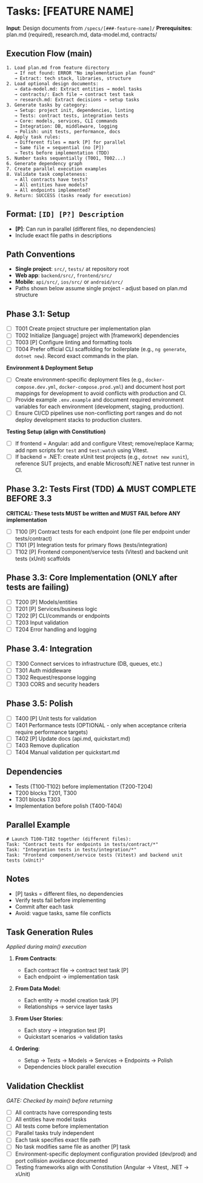 # Tasks: [FEATURE NAME]

**Input**: Design documents from `/specs/[###-feature-name]/`
**Prerequisites**: plan.md (required), research.md, data-model.md, contracts/

## Execution Flow (main)
```
1. Load plan.md from feature directory
   → If not found: ERROR "No implementation plan found"
   → Extract: tech stack, libraries, structure
2. Load optional design documents:
   → data-model.md: Extract entities → model tasks
   → contracts/: Each file → contract test task
   → research.md: Extract decisions → setup tasks
3. Generate tasks by category:
   → Setup: project init, dependencies, linting
   → Tests: contract tests, integration tests
   → Core: models, services, CLI commands
   → Integration: DB, middleware, logging
   → Polish: unit tests, performance, docs
4. Apply task rules:
   → Different files = mark [P] for parallel
   → Same file = sequential (no [P])
   → Tests before implementation (TDD)
5. Number tasks sequentially (T001, T002...)
6. Generate dependency graph
7. Create parallel execution examples
8. Validate task completeness:
   → All contracts have tests?
   → All entities have models?
   → All endpoints implemented?
9. Return: SUCCESS (tasks ready for execution)
```

## Format: `[ID] [P?] Description`
- **[P]**: Can run in parallel (different files, no dependencies)
- Include exact file paths in descriptions

## Path Conventions
- **Single project**: `src/`, `tests/` at repository root
- **Web app**: `backend/src/`, `frontend/src/`
- **Mobile**: `api/src/`, `ios/src/` or `android/src/`
- Paths shown below assume single project - adjust based on plan.md structure

## Phase 3.1: Setup
- [ ] T001 Create project structure per implementation plan
- [ ] T002 Initialize [language] project with [framework] dependencies
- [ ] T003 [P] Configure linting and formatting tools
- [ ] T004 Prefer official CLI scaffolding for boilerplate (e.g., `ng generate`, `dotnet new`). Record exact commands in the plan.

**Environment & Deployment Setup**
- [ ] Create environment-specific deployment files (e.g., `docker-compose.dev.yml`,
      `docker-compose.prod.yml`) and document host port mappings for development to
      avoid conflicts with production and CI.
- [ ] Provide example `.env.example` and document required environment variables for
      each environment (development, staging, production).
- [ ] Ensure CI/CD pipelines use non-conflicting port ranges and do not deploy
      development stacks to production clusters.

**Testing Setup (align with Constitution)**
- [ ] If frontend = Angular: add and configure Vitest; remove/replace Karma; add npm scripts for `test` and `test:watch` using Vitest.
- [ ] If backend = .NET: create xUnit test projects (e.g., `dotnet new xunit`), reference SUT projects, and enable Microsoft/.NET native test runner in CI.

## Phase 3.2: Tests First (TDD) ⚠️ MUST COMPLETE BEFORE 3.3
**CRITICAL: These tests MUST be written and MUST FAIL before ANY implementation**
- [ ] T100 [P] Contract tests for each endpoint (one file per endpoint under tests/contract)
- [ ] T101 [P] Integration tests for primary flows (tests/integration)
- [ ] T102 [P] Frontend component/service tests (Vitest) and backend unit tests (xUnit) scaffolds

## Phase 3.3: Core Implementation (ONLY after tests are failing)
- [ ] T200 [P] Models/entities
- [ ] T201 [P] Services/business logic
- [ ] T202 [P] CLI/commands or endpoints
- [ ] T203 Input validation
- [ ] T204 Error handling and logging

## Phase 3.4: Integration
- [ ] T300 Connect services to infrastructure (DB, queues, etc.)
- [ ] T301 Auth middleware
- [ ] T302 Request/response logging
- [ ] T303 CORS and security headers

## Phase 3.5: Polish
- [ ] T400 [P] Unit tests for validation
- [ ] T401 Performance tests (OPTIONAL - only when acceptance criteria require performance targets)
- [ ] T402 [P] Update docs (api.md, quickstart.md)
- [ ] T403 Remove duplication
- [ ] T404 Manual validation per quickstart.md

## Dependencies
- Tests (T100-T102) before implementation (T200-T204)
- T200 blocks T201, T300
- T301 blocks T303
- Implementation before polish (T400-T404)

## Parallel Example
```
# Launch T100-T102 together (different files):
Task: "Contract tests for endpoints in tests/contract/*"
Task: "Integration tests in tests/integration/*"
Task: "Frontend component/service tests (Vitest) and backend unit tests (xUnit)"
```

## Notes
- [P] tasks = different files, no dependencies
- Verify tests fail before implementing
- Commit after each task
- Avoid: vague tasks, same file conflicts

## Task Generation Rules
*Applied during main() execution*

1. **From Contracts**:
   - Each contract file → contract test task [P]
   - Each endpoint → implementation task
   
2. **From Data Model**:
   - Each entity → model creation task [P]
   - Relationships → service layer tasks
   
3. **From User Stories**:
   - Each story → integration test [P]
   - Quickstart scenarios → validation tasks

4. **Ordering**:
   - Setup → Tests → Models → Services → Endpoints → Polish
   - Dependencies block parallel execution

## Validation Checklist
*GATE: Checked by main() before returning*

- [ ] All contracts have corresponding tests
- [ ] All entities have model tasks
- [ ] All tests come before implementation
- [ ] Parallel tasks truly independent
- [ ] Each task specifies exact file path
- [ ] No task modifies same file as another [P] task
- [ ] Environment-specific deployment configuration provided (dev/prod) and port
      collision avoidance documented
- [ ] Testing frameworks align with Constitution (Angular → Vitest, .NET → xUnit)